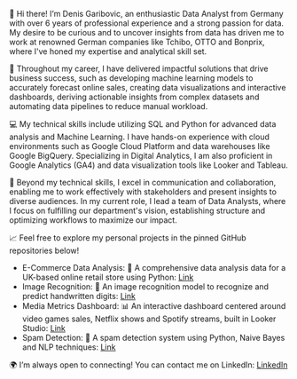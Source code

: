 👋 Hi there! I’m Denis Garibovic, an enthusiastic Data Analyst from Germany with over 6 years of professional experience and a strong passion for data. My desire to be curious and to uncover insights from data has driven me to work at renowned German companies like Tchibo, OTTO and Bonprix, where I've honed my expertise and analytical skill set.

🚀 Throughout my career, I have delivered impactful solutions that drive business success, such as developing machine learning models to accurately forecast online sales, creating data visualizations and interactive dashboards, deriving actionable insights from complex datasets and automating data pipelines to reduce manual workload.

💻 My technical skills include utilizing SQL and Python for advanced data analysis and Machine Learning. I have hands-on experience with cloud environments such as Google Cloud Platform and data warehouses like Google BigQuery. Specializing in Digital Analytics, I am also proficient in Google Analytics (GA4) and data visualization tools like Looker and Tableau.

🤝 Beyond my technical skills, I excel in communication and collaboration, enabling me to work effectively with stakeholders and present insights to diverse audiences. In my current role, I lead a team of Data Analysts, where I focus on fulfilling our department's vision, establishing structure and optimizing workflows to maximize our impact.

📈 Feel free to explore my personal projects in the pinned GitHub repositories below!

- E-Commerce Data Analysis: 🔎 A comprehensive data analysis data for a UK-based online retail store using Python: [Link](https://github.com/denisgaribovic/e-commerce-data-analysis)
- Image Recognition: 🤖 An image recognition model to recognize and predict handwritten digits: [Link](https://github.com/denisgaribovic/image-recognition)
- Media Metrics Dashboard: 📊 An interactive dashboard centered around video games sales, Netflix shows and Spotify streams, built in Looker Studio: [Link](https://github.com/denisgaribovic/media-metrics-dashboard)
- Spam Detection: 🚫 A spam detection system using Python, Naive Bayes and NLP techniques: [Link](https://github.com/denisgaribovic/spam-detection)

🌍 I’m always open to connecting! You can contact me on LinkedIn: [LinkedIn](https://www.linkedin.com/in/denis-garibovic/)
